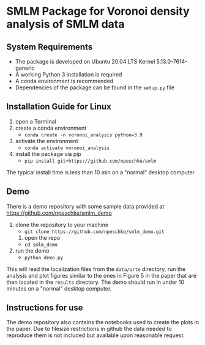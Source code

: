 # SMLM Package for Voronoi density analysis of SMLM data

## System Requirements
- The package is developed on Ubuntu 20.04 LTS Kernel 5.13.0-7614-generic
- A working Python 3 installation is required
- A conda environment is recommended
- Dependencies of the package can be found in the `setup.py` file

## Installation Guide for Linux
1. open a Terminal 
2. create a conda environment
   - `conda create -n voronoi_analysis python=3.9`
3. activate the environment
   - `conda activate voronoi_analysis`
4. install the package via pip
   - `pip install git+https://github.com/npeschke/smlm`

The typical install time is less than 10 min on a "normal" desktop computer

## Demo
There is a demo repository with some sample data provided at
https://github.com/npeschke/smlm_demo

1. clone the repository to your machine
   - `git clone https://github.com/npeschke/smlm_demo.git`
   1. open the repo
   - `cd smlm_demo`
2. run the demo
   - `python demo.py`

This will read the localization files from the `data/orte` directory,
run the analysis and plot figures similar to the ones in Figure 5
in the paper that are then located in the `results` directory.
The demo should run in under 10 minutes on a "normal" desktop
computer.

## Instructions for use
The demo repository also contains the notebooks used to create
the plots in the paper. Due to filesize restrictions in github the
data needed to reproduce them is not included but available upon
reasonable request.
